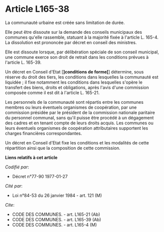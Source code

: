 # Article L165-38

La communauté urbaine est créée sans limitation de durée.

Elle peut être dissoute sur la demande des conseils municipaux des communes qu'elle rassemble, statuant à la majorité fixée à
l'article L. 165-4. La dissolution est prononcée par décret en conseil des ministres.

Elle est dissoute lorsque, par délibération spéciale de son conseil municipal, une commune exerce son droit de retrait dans
les conditions prévues à l'article L. 165-39.

Un décret en Conseil d'Etat [**]conditions de forme[**] détermine, sous réserve du droit des tiers, les conditions dans
lesquelles la communauté est liquidée ; il fixe notamment les conditions dans lesquelles s'opère le transfert des biens,
droits et obligations, après l'avis d'une commission composée comme il est dit à l'article L. 165-21.

Les personnels de la communauté sont répartis entre les communes membres ou leurs éventuels organismes de coopération, par
une commission présidée par le président de la commission nationale paritaire du personnel communal, sans qu'il puisse être
procédé à un dégagement des cadres et en tenant compte de leurs droits acquis. Les communes ou leurs éventuels organismes de
coopération attributaires supportent les charges financières correspondantes.

Un décret en Conseil d'Etat fixe les conditions et les modalités de cette répartition ainsi que la composition de cette
commission.

**Liens relatifs à cet article**

_Codifié par_:

  - Décret n°77-90 1977-01-27

_Cité par_:

  - Loi n°84-53 du 26 janvier 1984 - art. 121 (M)

_Cite_:

  - CODE DES COMMUNES. - art. L165-21 (Ab)
  - CODE DES COMMUNES. - art. L165-39 (Ab)
  - CODE DES COMMUNES. - art. L165-4 (M)
